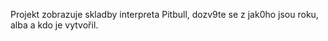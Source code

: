 Projekt zobrazuje skladby interpreta Pitbull, dozv9te se z jak0ho jsou roku, alba a kdo je vytvořil.